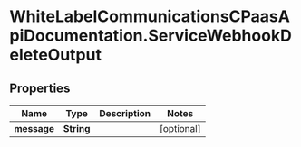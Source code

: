 # WhiteLabelCommunicationsCPaasApiDocumentation.ServiceWebhookDeleteOutput

## Properties

Name | Type | Description | Notes
------------ | ------------- | ------------- | -------------
**message** | **String** |  | [optional] 



